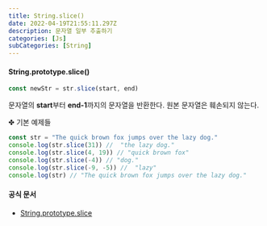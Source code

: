 ```yaml
---
title: String.slice()
date: 2022-04-19T21:55:11.297Z
description: 문자열 일부 추출하기
categories: [Js]
subCategories: [String]
---
```


#### String.prototype.slice()

```jsx
const newStr = str.slice(start, end)
```

문자열의 **start**부터 **end-1**까지의 문자열을 반환한다. 원본 문자열은 훼손되지 않는다.

<div class="tab bottom10">✤ 기본 예제들</div>

```jsx
const str = "The quick brown fox jumps over the lazy dog."
console.log(str.slice(31)) //  "the lazy dog."
console.log(str.slice(4, 19)) // "quick brown fox"
console.log(str.slice(-4)) // "dog."
console.log(str.slice(-9, -5)) //  "lazy"
console.log(str) // "The quick brown fox jumps over the lazy dog."
```

#### 공식 문서

- <a href="https://developer.mozilla.org/ko/docs/Web/JavaScript/Reference/Global_Objects/String/slice" target="_blank" >String.prototype.slice</a>

